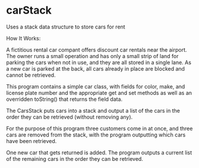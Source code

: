 # carStack
Uses a stack data structure to store cars for rent

How It Works:

A fictitious rental car compant offers discount car rentals near the airport. The owner runs a small operation and has only a small strip of land for parking the cars when not in use, and they are all stored in a single lane. As a new car is parked at the back, all cars already in place are blocked and cannot be retrieved.

This program contains a simple car class, with fields for color, make, and license plate number and the appropriate get and set methods as well as an overridden toString() that returns the field data.

The CarsStack puts cars into a stack and output a list of the cars in the order they can be retrieved (without removing any). 

For the purpose of this program three customers come in at once, and three cars are removed from the stack, with the program outputting which cars have been retrieved. 

One new car that gets returned is added. The program outputs a current list of the remaining cars in the order they can be retrieved.
